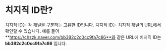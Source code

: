 # 치지직 ID란?

치지직 ID는 각 채널을 구분하는 고유한 ID입니다.
치지직 ID는 치지직 채널의 URL에서 확인할 수 있습니다.
예를 들어 **https://chzzk.naver.com/bb382c2c0cc9fa7c86**와 같은 URL에 치지직 ID는 **bb382c2c0cc9fa7c86** 입니다.